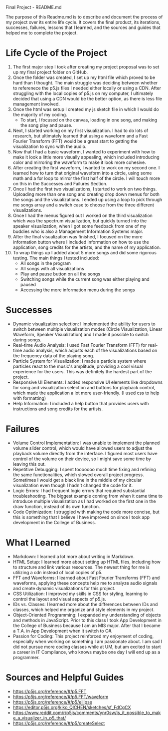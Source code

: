 Final Project - README.md

The purpose of this Readme.md is to describe and document the process of my project over its entire life cycle. It covers the final product, its iterations, successes, failures, lessons that I learned, and the sources and guides that helped me to complete the project.

# Life Cycle of the Project
1. The first major step I took after creating my project proposal was to set up my final project folder on GitHub. 
2. Once the folder was created, I set up my html file which proved to be hard than I thought. The main struggle was deciding between whether to referenece the p5.js files I needed either locally or using a CDN. After struggling with the local copies of p5.js on my computer, I ultimately decided that using a CDN would be the better option, as there is less file management involved.
3. Once the html was setup I created my js sketch file in which I would do the majority of my coding.
    - To start, I focused on the canvas, loading in one song, and making the song play and pause.
4. Next, I started working on my first visualization. I had to do lots of research, but ultimately learned that using a waveform and a Fast Fourier Transform (FFT) would be a great start to getting the visualization to sync with the audio.
5. Now that I had a basic waveform, I wanted to experiment with how to make it look a little more visually appealing, which included introducing color and mirroring the waveform to make it look more cohesive.
6. After creating the first waveform, I wanted to work on my second one. I learned how to turn that original waveform into a circle, using some math and a for loop to mirror the first half of the circle. I will touch more on this in the Successes and Failures Section.
7. Once I had the first two visualizations, I started to work on two things. Uploading more than one song and creating drop down menus for both the songs and the visualizations. I ended up using a loop to pick through me songs array and a switch case to choose from the three different visualizations.
8. Once I had the menus figured out I worked on the third visualization which was the spectrum visualization, but quickly turned into the speaker visualization, when I got some feedback from one of my buddies who is also a Management Information Systems major.
9. After the final visualization was finished, I focused on the more information button where I included information on how to use the application, song credits for the artists, and the name of my application.
10. To wrap things up I added about 5 more songs and did some rigorous testing. The main things I tested included:
    - All songs in the program
    - All songs with all visualizations
    - Play and pause button on all the songs
    - Switching songs while the current song was either playing and paused
    - Accessing the more information menu during the songs

# Successes
- Dynamic visualization selection: I implemented the ability for users to switch between multiple visualization modes (Circle Visualization, Linear Waveform, Speaker Visualization) and I made it possible to switch during songs.
- Real-time Audio Analysis: I used Fast Fourier Transform (FFT) for real-time audio analysis, which adjusts each of the visualizations based on the frequency data of the playing song.
- Particle System for Visualization: I made a particle system where particles react to the music's amplitude, providing a cool visual experience for the users. This was definitely the hardest part of the project.
- Responsive UI Elements: I added responsive UI elements like dropdowns for song and visualization selection and buttons for playback control, which made the application a lot more user-friendly. (I used css to help with formatting)
- Help Information: I included a help button that provides users with instructions and song credits for the artists.

# Failures
- Volume Control Implementation: I was unable to implement the planned volume slider control, which would have allowed users to adjust the playback volume directly from the interface. I figured most users have control of the volume on their device, so I might save some time by leaving this out.
- Repetitive Debugging: I spent tooooooo much time fixing and refining the same functionalities, which slowed overall project progress. Sometimes I would get a black line in the middle of my circular visualization even though I hadn't changed the code for it.
- Logic Errors: I had frequent logic errors that required substantial troubleshooting. The biggest example coming from when it came time to introduce multiple visualization as I had worked on the first one in the draw function, instead of its own function.
- Code Optimization: I struggled with making the code more concise, but this is something that I believe I have improved on since I took app development in the College of Business.

# What I Learned
- Markdown: I learned a lot more about writing in Markdown.
- HTML Setup: I learned more about setting up HTML files, including how to structure and link various resources. The newest thing for me is utilizing a cdn instead of local copies of p5.
- FFT and Waveforms: I learned about Fast Fourier Transforms (FFT) and waveforms, applying these concepts help me to analyze audio signals and create dynamic visualizations for this project.
- CSS Utilization: I improved my skills in CSS for styling, learning to control the layout and visual aspects of p5.js.
- IDs vs. Classes: I learned more about the differences between IDs and classes, which helped me organize and style elements in my project.
- Object-Oriented Programming: I expanded my understanding of objects and methods in JavaScript. Prior to this class I took App Development in the College of Business because I am an MIS major. After that I became a T.A. in App Development when it switch to C#.
- Passion for Coding: This project reinforced my enjoyment of coding, especially when working on something I am passionate about. I am sad I did not pursue more coding classes while at UM, but am excited to start a career in IT Compliance, who knows maybe one day I will end up as a programmer.

# Sources and Helpful Guides
- https://p5js.org/reference/#/p5.FFT
- https://p5js.org/reference/#/p5.FFT/waveform
- https://p5js.org/reference/#/p5/ellipse
- https://editor.p5js.org/kiko_QICHEN/sketches/sf_FdCgCX
- https://www.reddit.com/r/p5js/comments/ynr0sw/is_it_possible_to_make_a_visualizer_in_p5_that/
- https://p5js.org/reference/#/p5/createSelect